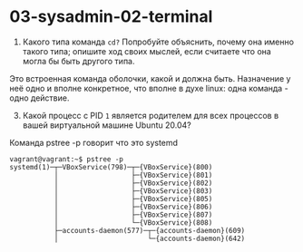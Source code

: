 # 03-sysadmin-02-terminal  

1. Какого типа команда `cd?` Попробуйте объяснить, почему она именно такого типа; опишите ход своих мыслей, если считаете что она могла бы быть другого типа.

Это встроенная команда оболочки, какой и должна быть. Назначение у неё одно и вполне конкретное, что вполне в духе linux: одна команда - одно действие. 

3. Какой процесс с PID `1` является родителем для всех процессов в вашей виртуальной машине Ubuntu 20.04?  

Команда pstree -p  говорит что это systemd  
```
vagrant@vagrant:~$ pstree -p
systemd(1)─┬─VBoxService(798)─┬─{VBoxService}(800)
           │                  ├─{VBoxService}(801)
           │                  ├─{VBoxService}(802)
           │                  ├─{VBoxService}(803)
           │                  ├─{VBoxService}(805)
           │                  ├─{VBoxService}(806)
           │                  ├─{VBoxService}(807)
           │                  └─{VBoxService}(808)
           ├─accounts-daemon(577)─┬─{accounts-daemon}(609)
           │                      └─{accounts-daemon}(642)
